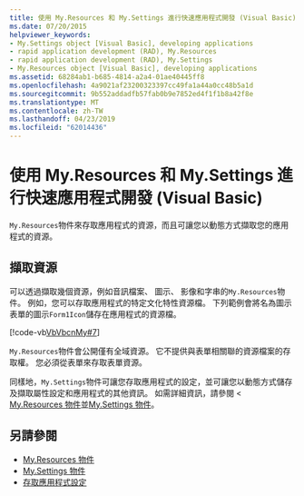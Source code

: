 ```yaml
---
title: 使用 My.Resources 和 My.Settings 進行快速應用程式開發 (Visual Basic)
ms.date: 07/20/2015
helpviewer_keywords:
- My.Settings object [Visual Basic], developing applications
- rapid application development (RAD), My.Resources
- rapid application development (RAD), My.Settings
- My.Resources object [Visual Basic], developing applications
ms.assetid: 68284ab1-b685-4814-a2a4-01ae40445ff8
ms.openlocfilehash: 4a9021af23200323397cc49fa1a44a0cc48b5a1d
ms.sourcegitcommit: 9b552addadfb57fab0b9e7852ed4f1f1b8a42f8e
ms.translationtype: MT
ms.contentlocale: zh-TW
ms.lasthandoff: 04/23/2019
ms.locfileid: "62014436"
---
```

# <a name="rapid-application-development-with-myresources-and-mysettings-visual-basic"></a>使用 My.Resources 和 My.Settings 進行快速應用程式開發 (Visual Basic)
`My.Resources`物件來存取應用程式的資源，而且可讓您以動態方式擷取您的應用程式的資源。  
  
## <a name="retrieving-resources"></a>擷取資源  
 可以透過擷取幾個資源，例如音訊檔案、 圖示、 影像和字串的`My.Resources`物件。 例如，您可以存取應用程式的特定文化特性資源檔。 下列範例會將名為圖示表單的圖示`Form1Icon`儲存在應用程式的資源檔。  
  
 [!code-vb[VbVbcnMy#7](~/samples/snippets/visualbasic/VS_Snippets_VBCSharp/VbVbcnMy/VB/Class1.vb#7)]  
  
 `My.Resources`物件會公開僅有全域資源。 它不提供與表單相關聯的資源檔案的存取權。 您必須從表單來存取表單資源。  
  
 同樣地，`My.Settings`物件可讓您存取應用程式的設定，並可讓您以動態方式儲存及擷取屬性設定和應用程式的其他資訊。 如需詳細資訊，請參閱 < [My.Resources 物件](../../../visual-basic/language-reference/objects/my-resources-object.md)並[My.Settings 物件](../../../visual-basic/language-reference/objects/my-settings-object.md)。  
  
## <a name="see-also"></a>另請參閱

- [My.Resources 物件](../../../visual-basic/language-reference/objects/my-resources-object.md)
- [My.Settings 物件](../../../visual-basic/language-reference/objects/my-settings-object.md)
- [存取應用程式設定](../../../visual-basic/developing-apps/programming/app-settings/index.md)

